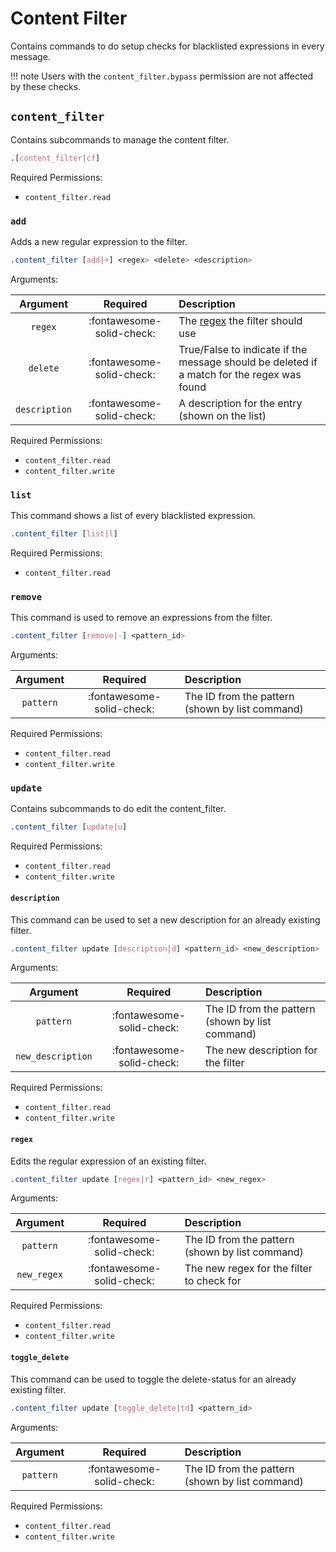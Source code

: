 # Content Filter

Contains commands to do setup checks for blacklisted expressions in every message.

!!! note
    Users with the `content_filter.bypass` permission are not affected by these checks.


## `content_filter`

Contains subcommands to manage the content filter.

```css
.[content_filter|cf]
```

Required Permissions:

- `content_filter.read`


### `add`

Adds a new regular expression to the filter.

```css
.content_filter [add|+] <regex> <delete> <description>
```

Arguments:

|   Argument    |         Required          | Description                                                                                |
|:-------------:|:-------------------------:|:-------------------------------------------------------------------------------------------|
|    `regex`    | :fontawesome-solid-check: | The [regex](https://regex101.com/) the filter should use                                   |
|   `delete`    | :fontawesome-solid-check: | True/False to indicate if the message should be deleted if a match for the regex was found |
| `description` | :fontawesome-solid-check: | A description for the entry (shown on the list)                                            |

Required Permissions:

- `content_filter.read`
- `content_filter.write`


### `list`

This command shows a list of every blacklisted expression. <br>

```css
.content_filter [list|l]
```

Required Permissions:

- `content_filter.read`


### `remove`

This command is used to remove an expressions from the filter. <br>

```css
.content_filter [remove|-] <pattern_id>
```

Arguments:

| Argument  |         Required          | Description                                     |
|:---------:|:-------------------------:|:------------------------------------------------|
| `pattern` | :fontawesome-solid-check: | The ID from the pattern (shown by list command) |

Required Permissions:

- `content_filter.read`
- `content_filter.write`


### `update`

Contains subcommands to do edit the content_filter. <br>

```css
.content_filter [update|u]
```

Required Permissions:

- `content_filter.read`
- `content_filter.write`


#### `description`

This command can be used to set a new description for an already existing filter.

```css
.content_filter update [description|d] <pattern_id> <new_description>
```

Arguments:

|     Argument      |         Required          | Description                                     |
|:-----------------:|:-------------------------:|:------------------------------------------------|
|     `pattern`     | :fontawesome-solid-check: | The ID from the pattern (shown by list command) |
| `new_description` | :fontawesome-solid-check: | The new description for the filter              |

Required Permissions:

- `content_filter.read`
- `content_filter.write`


#### `regex`

Edits the regular expression of an existing filter.

```css
.content_filter update [regex|r] <pattern_id> <new_regex>
```

Arguments:

|  Argument   |         Required          | Description                                     |
|:-----------:|:-------------------------:|:------------------------------------------------|
|  `pattern`  | :fontawesome-solid-check: | The ID from the pattern (shown by list command) |
| `new_regex` | :fontawesome-solid-check: | The new regex for the filter to check for       |

Required Permissions:

- `content_filter.read`
- `content_filter.write`


#### `toggle_delete`

This command can be used to toggle the delete-status for an already existing filter.

```css
.content_filter update [toggle_delete|td] <pattern_id>
```

Arguments:

| Argument  |         Required          | Description                                     |
|:---------:|:-------------------------:|:------------------------------------------------|
| `pattern` | :fontawesome-solid-check: | The ID from the pattern (shown by list command) |

Required Permissions:

- `content_filter.read`
- `content_filter.write`
